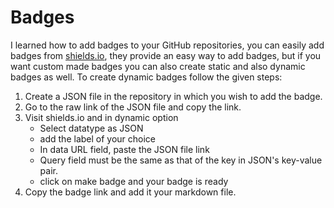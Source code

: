 # Badges

I learned how to add badges to your GitHub repositories, you can easily add badges from [shields.io](https://shields.io/), they provide an easy way to add badges, but if you want custom made badges you can also create static and also dynamic badges as well. To create dynamic badges follow the given steps:

1. Create a JSON file in the repository in which you wish to add the badge.
2. Go to the raw link of the JSON file and copy the link.
3. Visit shields.io and in dynamic option 
	* Select datatype as JSON
	* add the label of your choice
	* In data URL field, paste the JSON file link
	* Query field must be the same as that of the key in JSON's key-value pair.
	* click on make badge and your badge is ready
4. Copy the badge link and add it your markdown file.
